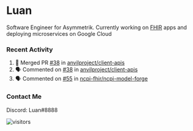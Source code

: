 # Luan

Software Engineer for Asymmetrik. Currently working on [FHIR](https://hl7.org/FHIR/) apps and deploying microservices on Google Cloud

### Recent Activity

<!--START_SECTION:activity-->
1. 🎉 Merged PR [#38](https://github.com/anvilproject/client-apis/pull/38) in [anvilproject/client-apis](https://github.com/anvilproject/client-apis)
2. 🗣 Commented on [#38](https://github.com/anvilproject/client-apis/issues/38) in [anvilproject/client-apis](https://github.com/anvilproject/client-apis)
3. 🗣 Commented on [#55](https://github.com/ncpi-fhir/ncpi-model-forge/issues/55) in [ncpi-fhir/ncpi-model-forge](https://github.com/ncpi-fhir/ncpi-model-forge)
<!--END_SECTION:activity-->

### Contact Me

Discord: Luan#8888

![visitors](https://visitor-badge.glitch.me/badge?page_id=luan-asym.visitor-badge)
